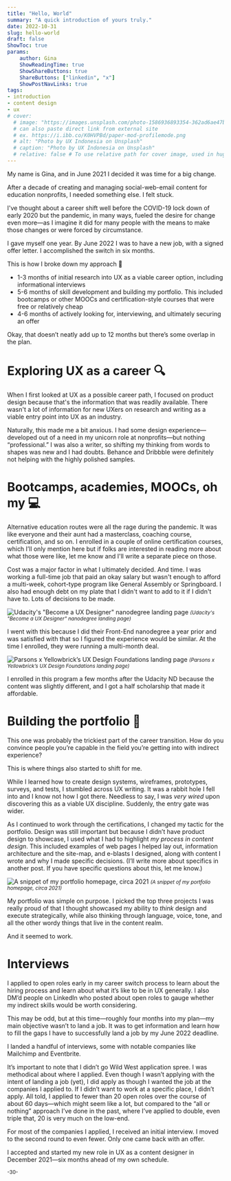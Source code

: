 ```yaml
---
title: "Hello, World"
summary: "A quick introduction of yours truly."
date: 2022-10-31
slug: hello-world
draft: false
ShowToc: true
params:
    author: Gina
    ShowReadingTime: true
    ShowShareButtons: true
    ShareButtons: ["linkedin", "x"]
    ShowPostNavLinks: true
tags:
- introduction
- content design
- ux
# cover:
  # image: "https://images.unsplash.com/photo-1586936893354-362ad6ae47ba?crop=entropy&cs=tinysrgb&fit=max&fm=jpg&ixid=M3wzMDAzMzh8MHwxfHNlYXJjaHwzfHx1c2VyJTIwZXhwZXJpZW5jZXxlbnwwfHx8fDE2OTU1ODg5OTl8MA&ixlib=rb-4.0.3&q=80&w=1080"
  # can also paste direct link from external site
  # ex. https://i.ibb.co/K0HVPBd/paper-mod-profilemode.png
  # alt: "Photo by UX Indonesia on Unsplash"
  # caption: "Photo by UX Indonesia on Unsplash"
  # relative: false # To use relative path for cover image, used in hugo Page-bundles
---
```


My name is Gina, and in June 2021 I decided it was time for a big change.

After a decade of creating and managing social-web-email content for education nonprofits, I needed something else. I felt stuck.

I've thought about a career shift well before the COVID-19 lock down of early 2020 but the pandemic, in many ways, fueled the desire for change even more—as I imagine it did for many people with the means to make those changes or were forced by circumstance.

I gave myself one year. By June 2022 I was to have a new job, with a signed offer letter. I accomplished the switch in six months.

This is how I broke down my approach 📅

- 1-3 months of initial research into UX as a viable career option, including informational interviews
- 5-6 months of skill development and building my portfolio. This included bootcamps or other MOOCs and certification-style courses that were free or relatively cheap
- 4-6 months of actively looking for, interviewing, and ultimately securing an offer

Okay, that doesn’t neatly add up to 12 months but there’s some overlap in the plan.

# Exploring UX as a career 🔍

When I first looked at UX as a possible career path, I focused on product design because that's the information that was readily available. There wasn't a lot of information for new UXers on research and writing as a viable entry point into UX as an industry.

Naturally, this made me a bit anxious. I had some design experience—developed out of a need in my unicorn role at nonprofits—but nothing “professional.” I was also a writer, so shifting my thinking from words to shapes was new and I had doubts. Behance and Dribbble were definitely not helping with the highly polished samples.

# Bootcamps, academies, MOOCs, oh my 💻

Alternative education routes were all the rage during the pandemic. It was like everyone and their aunt had a masterclass, coaching course, certification, and so on. I enrolled in a couple of online certification courses, which I’ll only mention here but if folks are interested in reading more about what those were like, let me know and I'll write a separate piece on those.

Cost was a major factor in what I ultimately decided. And time. I was working a full-time job that paid an okay salary but wasn't enough to afford a multi-week, cohort-type program like General Assembly or Springboard. I also had enough debt on my plate that I didn't want to add to it if I didn't have to. Lots of decisions to be made.

![Udacity's "Become a UX Designer" nanodegree landing page](https://photos.smugmug.com/photos/i-qPK5mpb/0/CfJgXSQhkTJtfqLHqJN7Jkn9xGBpqx27JNQx755vB/X3/i-qPK5mpb-X3.jpg)
<small>_(Udacity's "Become a UX Designer" nanodegree landing page)_</small>

I went with this because I did their Front-End nanodegree a year prior and was satisfied with that so I figured the experience would be similar. At the time I enrolled, they were running a multi-month deal.

![Parsons x Yellowbrick’s UX Design Foundations landing page](https://photos.smugmug.com/photos/i-dzhPKpj/0/DBwXpqGSmvfMk3X8Kb8HdFtk2VQKNrtkpbxZsbBw6/X3/i-dzhPKpj-X3.jpg)
<small>_(Parsons x Yellowbrick’s UX Design Foundations landing page)_</small>

I enrolled in this program a few months after the Udacity ND because the content was slightly different, and I got a half scholarship that made it affordable.

# Building the portfolio 🚧

This one was probably the trickiest part of the career transition. How do you convince people you’re capable in the field you’re getting into with indirect experience?

This is where things also started to shift for me.

While I learned how to create design systems, wireframes, prototypes, surveys, and tests, I stumbled across UX writing. It was a rabbit hole I fell into and I know not how I got there. Needless to say, I was _very wired_ upon discovering this as a viable UX discipline. Suddenly, the entry gate was wider.

As I continued to work through the certifications, I changed my tactic for the portfolio. Design was still important but because I didn’t have product design to showcase, I used what I had to highlight _my process in content design_. This included examples of web pages I helped lay out, information architecture and the site-map, and e-blasts I designed, along with content I wrote and why I made specific decisions. (I’ll write more about specifics in another post. If you have specific questions about this, let me know.)

![A snippet of my portfolio homepage, circa 2021](https://photos.smugmug.com/photos/i-GsjHqFM/0/CdcHxTbzxVkcdLKHDNK32Kcc9bSbrJRBdpgb4677Z/O/i-GsjHqFM.jpg)
<small>_(A snippet of my portfolio homepage, circa 2021)_</small>

My portfolio was simple on purpose. I picked the top three projects I was really proud of that I thought showcased my ability to _think_ design and execute strategically, while also thinking through language, voice, tone, and all the other wordy things that live in the content realm.

And it seemed to work.

# Interviews

I applied to open roles early in my career switch process to learn about the hiring process and learn about what it’s like to be in UX generally. I also DM’d people on LinkedIn who posted about open roles to gauge whether my indirect skills would be worth considering.

This may be odd, but at this time—roughly four months into my plan—my main objective wasn’t to land a job. It was to get information and learn how to fill the gaps I have to successfully land a job by my June 2022 deadline.

I landed a handful of interviews, some with notable companies like Mailchimp and Eventbrite.

It’s important to note that I didn’t go Wild West application spree. I was methodical about where I applied. Even though I wasn’t applying with the intent of landing a job (yet), I did apply as though I wanted the job at the companies I applied to. If I didn’t want to work at a specific place, I didn’t apply. All told, I applied to fewer than 20 open roles over the course of about 60 days—which might seem like a lot, but compared to the “all or nothing” approach I’ve done in the past, where I’ve applied to double, even triple that, 20 is very much on the low-end.

For most of the companies I applied, I received an initial interview. I moved to the second round to even fewer. Only one came back with an offer.

I accepted and started my new role in UX as a content designer in December 2021—six months ahead of my own schedule.

<small>-30-</small>